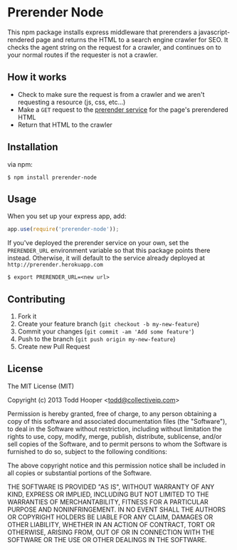 Prerender Node
=========================== 

This npm package installs express middleware that prerenders a javascript-rendered page and returns the HTML to a search engine crawler for SEO. It checks the agent string on the request for a crawler, and continues on to your normal routes if the requester is not a crawler.

## How it works
* Check to make sure the request is from a crawler and we aren't requesting a resource (js, css, etc...)
* Make a `GET` request to the [prerender service](https://github.com/collectiveip/prerender) for the page's prerendered HTML
* Return that HTML to the crawler

## Installation

via npm:

    $ npm install prerender-node

## Usage

When you set up your express app, add:

```js
app.use(require('prerender-node'));
```

If you've deployed the prerender service on your own, set the `PRERENDER_URL` environment variable so that this package points there instead. Otherwise, it will default to the service already deployed at `http://prerender.herokuapp.com`

	$ export PRERENDER_URL=<new url>

## Contributing

1. Fork it
2. Create your feature branch (`git checkout -b my-new-feature`)
3. Commit your changes (`git commit -am 'Add some feature'`)
4. Push to the branch (`git push origin my-new-feature`)
5. Create new Pull Request

## License

The MIT License (MIT)

Copyright (c) 2013 Todd Hooper &lt;todd@collectiveip.com&gt;

Permission is hereby granted, free of charge, to any person obtaining a copy
of this software and associated documentation files (the "Software"), to deal
in the Software without restriction, including without limitation the rights
to use, copy, modify, merge, publish, distribute, sublicense, and/or sell
copies of the Software, and to permit persons to whom the Software is
furnished to do so, subject to the following conditions:

The above copyright notice and this permission notice shall be included in
all copies or substantial portions of the Software.

THE SOFTWARE IS PROVIDED "AS IS", WITHOUT WARRANTY OF ANY KIND, EXPRESS OR
IMPLIED, INCLUDING BUT NOT LIMITED TO THE WARRANTIES OF MERCHANTABILITY,
FITNESS FOR A PARTICULAR PURPOSE AND NONINFRINGEMENT. IN NO EVENT SHALL THE
AUTHORS OR COPYRIGHT HOLDERS BE LIABLE FOR ANY CLAIM, DAMAGES OR OTHER
LIABILITY, WHETHER IN AN ACTION OF CONTRACT, TORT OR OTHERWISE, ARISING FROM,
OUT OF OR IN CONNECTION WITH THE SOFTWARE OR THE USE OR OTHER DEALINGS IN
THE SOFTWARE.